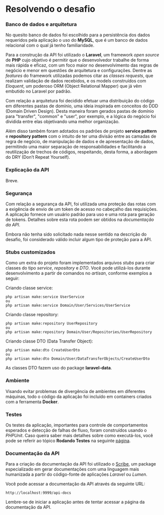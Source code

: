 # Resolvendo o desafio

### Banco de dados e arquitetura

No quesito banco de dados foi escolhido para a persistência dos dados requeridos pela aplicação o uso do **MySQL**, que é um banco de dados relacional com o qual já tenho familiaridade.

Para a construção da API foi utilizado o **Laravel**, um framework *open source* de **PHP** cujo objetivo é permitir que o desenvolvedor trabalhe de forma mais rápida e eficaz, com um foco maior no desenvolvimento das regras de negócio e menor em questões de arquitetura e configurações. Dentre as *features* do framework utilizadas podemos citar as *classes requests*, que realizam validação de dados recebidos, e os models construídos com *Eloquent*, um poderoso ORM (Object Relational Mapper) que já vêm embutido no Laravel por padrão.

Com relação a arquitetura foi decidido efetuar uma distribuição do código em diferentes pastas de domínio, uma ideia inspirada em conceitos do DDD (Domain Driven Design). Desta maneira foram gerados pastas de domínio para "transfer", "common" e "user", por exemplo, e a lógica do negócio foi dividida entre elas objetivando uma melhor organização. 

Além disso também foram adotados os padrões de projeto **service pattern** e **repository pattern** com o intuito de ter uma divisão entre as camadas de regra de negócio, de manipulação de dados e de apresentação de dados, permitindo uma maior separação de responsabilidades e facilitando a reutilização de trechos de códigos, respeitando, desta forma, a abordagem do DRY (Don’t Repeat Yourself).

### Explicação da API

Breve.

### Segurança

Com relação a segurança da API, foi utilizada uma proteção das rotas com a exigência de envio de um token de acesso no cabeçalho das requisições. A aplicação fornece um usuário padrão para uso e uma rota para geração de tokens. Detalhes sobre esta rota podem ser obtidos na *documentação da API*.

Embora não tenha sido solicitado nada nesse sentido na descrição do desafio, foi considerado válido incluir algum tipo de proteção para a API.

### Stubs customizados

Como um extra do projeto foram implementados arquivos *stubs* para criar classes do tipo *service*, *repository* e *DTO*. Você pode utilizá-los durante desenvolvimento a partir de comandos no *artisan*, conforme exemplos a seguir:

Criando classe service:

```
php artisan make:service UserService
ou
php artisan make:service Domain/User/Services/UserService
```

Criando classe repository:

```
php artisan make:repository UserRepository
ou
php artisan make:repository Domain/User/Repositories/UserRepository
```

Criando classe DTO (Data Transfer Object):

```
php artisan make:dto CreateUserDto
ou
php artisan make:dto Domain/User/DataTransferObjects/CreateUserDto
```

As classes DTO fazem uso do package **laravel-data**.

### Ambiente

Visando evitar problemas de divergência de ambientes em diferentes máquinas, todo o código da aplicação foi incluído em containers criados com a ferramenta **Docker**.

### Testes

Os testes da aplicação, importantes para controle de comportamentos esperados e detecção de falhas de fluxo, foram construídos usando o *PHPUnit*. Caso queira saber mais detalhes sobre como executá-los, você pode se referir ao tópico **Rodando Testes** na seguinte [página](using_api.md).

### Documentação da API

Para a criação da documentação da API foi utilizado o [Scribe](https://scribe.knuckles.wtf/laravel/), um package especializado em gerar documentações com uma linguagem mais humanizada a partir do código-fonte de aplicações *Laravel* ou *Lumen*.

Você pode acessar a documentação da API através da seguinte URL:

```
http://localhost:9999/api-docs
```

Lembre-se de iniciar a aplicação antes de tentar acessar a página da documentação da API.